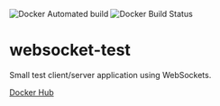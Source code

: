 ![Docker Automated build](https://img.shields.io/docker/automated/macourteau/websocket-test.svg)
![Docker Build Status](https://img.shields.io/docker/build/macourteau/websocket-test.svg)

# websocket-test
Small test client/server application using WebSockets.

[Docker Hub](https://hub.docker.com/r/macourteau/websocket-test)


